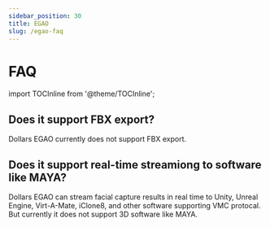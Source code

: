 ```yaml
---
sidebar_position: 30
title: EGAO
slug: /egao-faq
---	
```


# FAQ

import TOCInline from '@theme/TOCInline';

<TOCInline toc={toc} />

## Does it support FBX export?

Dollars EGAO currently does not support FBX export.

## Does it support real-time streamiong to software like MAYA?

Dollars EGAO can stream facial capture results in real time to Unity, Unreal Engine, Virt-A-Mate, iClone8, and other software supporting VMC protocal. But currently it does not support 3D software like MAYA.